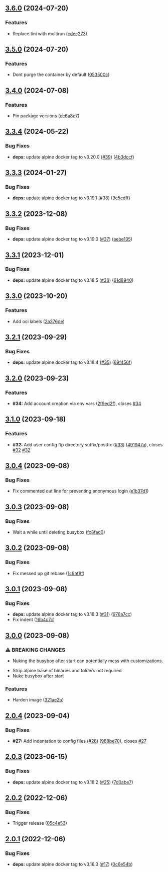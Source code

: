 ## [3.6.0](https://github.com/timo-reymann/chrooted-ftp/compare/3.5.0...3.6.0) (2024-07-20)


### Features

* Replace tini with multirun ([cdec273](https://github.com/timo-reymann/chrooted-ftp/commit/cdec273e82a68ee1c185f0f3b69f67e17d0cb102))

## [3.5.0](https://github.com/timo-reymann/chrooted-ftp/compare/3.4.0...3.5.0) (2024-07-20)


### Features

* Dont purge the container by default ([053500c](https://github.com/timo-reymann/chrooted-ftp/commit/053500c2cd85716823abb234c112770ac8043497))

## [3.4.0](https://github.com/timo-reymann/chrooted-ftp/compare/3.3.4...3.4.0) (2024-07-08)


### Features

* Pin package versions ([ee6a8e7](https://github.com/timo-reymann/chrooted-ftp/commit/ee6a8e71e0e4652e5f4ffb76c0e1a0947f11b80a))

## [3.3.4](https://github.com/timo-reymann/chrooted-ftp/compare/3.3.3...3.3.4) (2024-05-22)


### Bug Fixes

* **deps:** update alpine docker tag to v3.20.0 ([#39](https://github.com/timo-reymann/chrooted-ftp/issues/39)) ([4b3dccf](https://github.com/timo-reymann/chrooted-ftp/commit/4b3dccfd50a1ff29b02b7acb5c40c6888d9e1a6d))

## [3.3.3](https://github.com/timo-reymann/chrooted-ftp/compare/3.3.2...3.3.3) (2024-01-27)


### Bug Fixes

* **deps:** update alpine docker tag to v3.19.1 ([#38](https://github.com/timo-reymann/chrooted-ftp/issues/38)) ([9c5cdff](https://github.com/timo-reymann/chrooted-ftp/commit/9c5cdff185fc8a38894d761bb7606dda5b5b78dd))

## [3.3.2](https://github.com/timo-reymann/chrooted-ftp/compare/3.3.1...3.3.2) (2023-12-08)


### Bug Fixes

* **deps:** update alpine docker tag to v3.19.0 ([#37](https://github.com/timo-reymann/chrooted-ftp/issues/37)) ([aebe135](https://github.com/timo-reymann/chrooted-ftp/commit/aebe135a9c5cecccc7588986d4dffa340d11a719))

## [3.3.1](https://github.com/timo-reymann/chrooted-ftp/compare/3.3.0...3.3.1) (2023-12-01)


### Bug Fixes

* **deps:** update alpine docker tag to v3.18.5 ([#36](https://github.com/timo-reymann/chrooted-ftp/issues/36)) ([61d8940](https://github.com/timo-reymann/chrooted-ftp/commit/61d8940a0e2917a3f086a0c086a76548ea3acac5))

## [3.3.0](https://github.com/timo-reymann/chrooted-ftp/compare/3.2.1...3.3.0) (2023-10-20)


### Features

* Add oci labels ([2a376de](https://github.com/timo-reymann/chrooted-ftp/commit/2a376de4c66ed45f64e9659be82b113160f07043))

## [3.2.1](https://github.com/timo-reymann/chrooted-ftp/compare/3.2.0...3.2.1) (2023-09-29)


### Bug Fixes

* **deps:** update alpine docker tag to v3.18.4 ([#35](https://github.com/timo-reymann/chrooted-ftp/issues/35)) ([69f456f](https://github.com/timo-reymann/chrooted-ftp/commit/69f456f6ed1e8ac5b9ba4bbe8b1ad154d40fa4b0))

## [3.2.0](https://github.com/timo-reymann/chrooted-ftp/compare/3.1.0...3.2.0) (2023-09-23)


### Features

* **#34:** Add account creation via env vars ([2f9ed2f](https://github.com/timo-reymann/chrooted-ftp/commit/2f9ed2f6d25dc30333f4d7e987bf903a730a8295)), closes [#34](https://github.com/timo-reymann/chrooted-ftp/issues/34)

## [3.1.0](https://github.com/timo-reymann/chrooted-ftp/compare/3.0.4...3.1.0) (2023-09-18)


### Features

* **#32:** Add user config ftp directory suffix/postfix ([#33](https://github.com/timo-reymann/chrooted-ftp/issues/33)) ([491947a](https://github.com/timo-reymann/chrooted-ftp/commit/491947a51a89f15f552f847852414ddb00eb8aee)), closes [#32](https://github.com/timo-reymann/chrooted-ftp/issues/32) [#32](https://github.com/timo-reymann/chrooted-ftp/issues/32)

## [3.0.4](https://github.com/timo-reymann/chrooted-ftp/compare/3.0.3...3.0.4) (2023-09-08)


### Bug Fixes

* Fix commented out line for preventing anonymous login ([e1b37d1](https://github.com/timo-reymann/chrooted-ftp/commit/e1b37d1b9013b47712ca1a252628e90a43822205))

## [3.0.3](https://github.com/timo-reymann/chrooted-ftp/compare/3.0.2...3.0.3) (2023-09-08)


### Bug Fixes

* Wait a while until deleting busybox ([fc8fad0](https://github.com/timo-reymann/chrooted-ftp/commit/fc8fad0d7035d462cc601a80da04f926d53a8e94))

## [3.0.2](https://github.com/timo-reymann/chrooted-ftp/compare/3.0.1...3.0.2) (2023-09-08)


### Bug Fixes

* Fix messed up git rebase ([1c9af8f](https://github.com/timo-reymann/chrooted-ftp/commit/1c9af8f2e90c69ab51545d3887460da91d2e3fb6))

## [3.0.1](https://github.com/timo-reymann/chrooted-ftp/compare/3.0.0...3.0.1) (2023-09-08)


### Bug Fixes

* **deps:** update alpine docker tag to v3.18.3 ([#31](https://github.com/timo-reymann/chrooted-ftp/issues/31)) ([976a7cc](https://github.com/timo-reymann/chrooted-ftp/commit/976a7ccf1e09df198e8ec1d6f3860f26c36a19f3))
* Fix indent ([16b4c7c](https://github.com/timo-reymann/chrooted-ftp/commit/16b4c7c6082e007b971f95aba7ea88214204b345))

## [3.0.0](https://github.com/timo-reymann/chrooted-ftp/compare/2.0.4...3.0.0) (2023-09-08)


### ⚠ BREAKING CHANGES

* Nuking the busybox after start can potentially mess with customizations.

- Strip alpine base of binaries and folders not required
- Nuke busybox after start

### Features

* Harden image ([321ae2b](https://github.com/timo-reymann/chrooted-ftp/commit/321ae2b5482bc53cd67cf498d28254f364ba3dd2))

## [2.0.4](https://github.com/timo-reymann/chrooted-ftp/compare/2.0.3...2.0.4) (2023-09-04)


### Bug Fixes

* **#27:** Add indentation to config files ([#28](https://github.com/timo-reymann/chrooted-ftp/issues/28)) ([988be70](https://github.com/timo-reymann/chrooted-ftp/commit/988be7066aed0337f7b54fcea44242a077f5a311)), closes [#27](https://github.com/timo-reymann/chrooted-ftp/issues/27)

## [2.0.3](https://github.com/timo-reymann/chrooted-ftp/compare/2.0.2...2.0.3) (2023-06-15)


### Bug Fixes

* **deps:** update alpine docker tag to v3.18.2 ([#25](https://github.com/timo-reymann/chrooted-ftp/issues/25)) ([7d0abe7](https://github.com/timo-reymann/chrooted-ftp/commit/7d0abe7812a16ed297d07c9d17cd1670dee480b0))

## [2.0.2](https://github.com/timo-reymann/chrooted-ftp/compare/2.0.1...2.0.2) (2022-12-06)


### Bug Fixes

* Trigger release ([05c4e53](https://github.com/timo-reymann/chrooted-ftp/commit/05c4e53290817dac003431ba12ca2425bc621c54))

## [2.0.1](https://github.com/timo-reymann/chrooted-ftp/compare/2.0.0...2.0.1) (2022-12-06)


### Bug Fixes

* **deps:** update alpine docker tag to v3.16.3 ([#17](https://github.com/timo-reymann/chrooted-ftp/issues/17)) ([0c6e54b](https://github.com/timo-reymann/chrooted-ftp/commit/0c6e54b0d486a25a5382946cf0b82d79d0c4c8b6))
